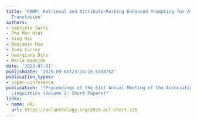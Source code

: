 ```yaml
---
title: 'RAMP: Retrieval and Attribute-Marking Enhanced Prompting for Attribute-Controlled
  Translation'
authors:
- Gabriele Sarti
- Phu Mon Htut
- Xing Niu
- Benjamin Hsu
- Anna Currey
- Georgiana Dinu
- Maria Nadejde
date: '2023-07-01'
publishDate: '2025-09-06T23:24:15.538875Z'
publication_types:
- paper-conference
publication: '*Proceedings of the 61st Annual Meeting of the Association for Computational
  Linguistics (Volume 2: Short Papers)*'
links:
- name: URL
  url: https://aclanthology.org/2023.acl-short.126
---
```

